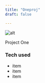 ```yaml
---
title: "Oneproj"
draft: false

---
```

![alt](//via.placeholder.com/640x150)

Project One

### Tech used
* item
* item
* item
